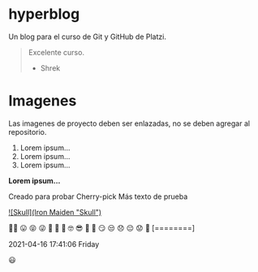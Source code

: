 # hyperblog
Un blog para el curso de Git y GitHub  de Platzi.
> Excelente curso.
> - Shrek

# Imagenes

Las imagenes de proyecto deben ser enlazadas, no se deben agregar al repositorio.

1. Lorem ipsum...
2. Lorem ipsum...
3. Lorem ipsum...

**Lorem ipsum...**

Creado para probar Cherry-pick
Más texto de prueba


[![Skull](Iron Maiden "Skull")](https://i.imgur.com/Wri8ntX.jpg "Skull")

🤑😋 😛 😝 😜 🤪 🤨 🧐 🤓 😎 🤩 🥳 😏 😒 😞 😔 😟
👔 
[========]

2021-04-16 17:41:06 Friday

:smiley:
